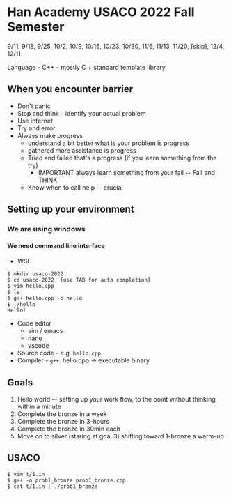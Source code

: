 # Han Academy USACO 2022 Fall Semester
9/11, 9/18, 9/25, 10/2, 10/9, 10/16, 10/23, 10/30, 11/6, 11/13, 11/20, [skip], 12/4, 12/11

Language - C++ - mostly C + standard template library 

## When you encounter barrier
* Don't panic
* Stop and think - identify your actual problem 
* Use internet
* Try and error
* Always make progress
    * understand a bit better what is your problem is progress
    * gathered more assistance is progress 
    * Tried and failed that's a progress (if you learn something from the try)
        * IMPORTANT always learn something from your fail -- Fail and THINK
    * Know when to call help -- crucial

## Setting up your environment
### We are using windows
#### We need command line interface
* WSL 
```
$ mkdir usaco-2022
$ cd usaco-2022  [use TAB for auto completion] 
$ vim hello.cpp
$ ls
$ g++ hello.cpp -o hello
$ ./hello
Hello!
```
* Code editor
   * vim / emacs
   * nano
   * vscode
* Source code - e.g. `hello.cpp`
* Compiler - `g++`.   hello.cpp -> executable binary

## Goals
1. Hello world -- setting up your work flow, to the point without thinking within a minute 
2. Complete the bronze in a week
3. Complete the bronze in 3-hours 
4. Complete the bronze in 30min each
5. Move on to silver (staring at goal 3) shifting toward 1-bronze a warm-up


## USACO
```
$ vim t/1.in
$ g++ -o prob1_bronze prob1_bronze.cpp
$ cat t/1.in | ./prob1_bronze
```
